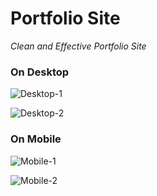 # Portfolio Site

*Clean and Effective Portfolio Site*


### On Desktop

![Desktop-1](desktop-portfolio.png)

![Desktop-2](desktop-portfolio-2.png)


### On Mobile

![Mobile-1](mobile-portfolio.png)

![Mobile-2](mobile-portfolio-2.png)
